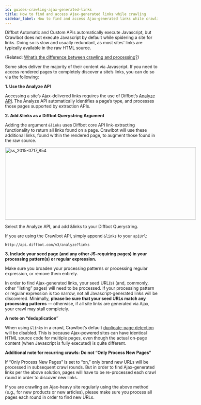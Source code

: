 ```yaml
---
id: guides-crawling-ajax-generated-links
title: How to find and access Ajax-generated links while crawling
sidebar_label: How to find and access Ajax-generated links while crawling
---
```


<div class="entry-content">
		<p>Diffbot Automatic and Custom APIs automatically execute Javascript, but Crawlbot does not execute Javascript by default while spidering a site for links. Doing so is slow and usually redundant, as most sites’ links are typically available in the raw HTML source.</p>
<p>(Related: <a title="What’s the difference between crawling and processing?" href="explain-crawling-versus-processing">What’s the difference between crawling and processing?</a>)</p>
<p>Some sites deliver the majority of their content via Javascript. If you need to access rendered pages to completely discover a site’s links, you can do so via the following:</p>
<p><strong>1. Use the Analyze API</strong></p>
<p>Accessing a site’s Ajax-delivered links requires the use of Diffbot’s <a title="Diffbot: Analyze API" href="http://www.diffbot.com/products/automatic/analyze" target="_blank">Analyze API</a>. The Analyze API automatically identifies a page’s type, and processes those pages supported by extraction APIs.</p>
<p><strong>2. Add &amp;links as a Diffbot Querystring Argument</strong></p>
<p>Adding the argument <code>&amp;links</code> uses Diffbot core API link-extracting functionality to return all links found on a page. Crawlbot will use these additional links, found within the rendered page, to augment those found in the raw source.</p>
<div id="attachment_301" style="width: 640px" class="wp-caption aligncenter">
<a href="https://support.diffbot.com/wp-content/uploads/2015/07/ss_2015-0717_854.png"><img aria-describedby="caption-attachment-301" class=" wp-image-301" alt="ss_2015-0717_854" src="/docs/img/ss_2015-0717_854.png" width="630" height="238" srcset="https://support.diffbot.com/wp-content/uploads/2015/07/ss_2015-0717_854.png 700w, https://support.diffbot.com/wp-content/uploads/2015/07/ss_2015-0717_854-300x113.png 300w" sizes="(max-width: 630px) 100vw, 630px"></a><p id="caption-attachment-301" class="wp-caption-text">Select the Analyze API, and add &amp;links to your Diffbot Querystring.</p>
</div>
<p>If you are using the Crawlbot API, simply append <code>&amp;links</code> to your <code>apiUrl</code>:</p>
<pre><code>http://api.diffbot.com/v3/analyze?links</code></pre>
<p><strong>3. Include your seed page (and any other JS-requiring pages) in your processing pattern(s) or regular expression.</strong></p>
<p>Make sure you broaden your processing patterns or processing regular expression, or remove them entirely.</p>
<p>In order to find Ajax-generated links, your seed URL(s) (and, commonly, other “listing” pages) will need to be processed. If your processing pattern or regular expression is too narrow, not all Javascript-generated links will be discovered. Minimally, <strong>please be sure that your seed URLs match any processing patterns</strong> — otherwise, if all site links are generated via Ajax, your crawl may stall completely.</p>
<p><strong>A note on “deduplication”</strong></p>
<p>When using <code>&amp;links</code> in a crawl, Crawlbot’s default <a title="How does Diffbot handle duplicate pages/content while crawling?" href="explain-page-deduplication">duplicate-page detection</a> will be disabled. This is because Ajax-powered sites can have identical HTML source code for multiple pages, even though the actual on-page content (when Javascript is fully executed) is quite different.</p>
<p><strong>Additional note for recurring crawls: Do not “Only Process New Pages”</strong></p>
<p>If “Only Process New Pages” is set to “on,” only brand new URLs will be processed in subsequent crawl rounds. But in order to find Ajax-generated links per the above solution, pages will have to be re-processed each crawl round in order to discover new links.</p>
<p>If you are crawling an Ajax-heavy site regularly using the above method (e.g., for new products or new articles), please make sure you process all pages each round in order to find new URLs.</p>
			</div>
